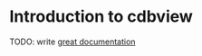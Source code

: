 # Introduction to cdbview

TODO: write [great documentation](http://jacobian.org/writing/what-to-write/)
